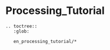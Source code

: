Processing_Tutorial
==================

```eval_rst
.. toctree::
   :glob:
   
   en_processing_tutorial/*
```